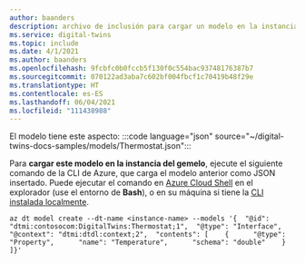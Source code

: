 ```yaml
---
author: baanders
description: archivo de inclusión para cargar un modelo en la instancia de Azure Digital Twins
ms.service: digital-twins
ms.topic: include
ms.date: 4/1/2021
ms.author: baanders
ms.openlocfilehash: 9fcbfc0b0fccb5f130f0c554bac93748176387b7
ms.sourcegitcommit: 070122ad3aba7c602bf004fbcf1c70419b48f29e
ms.translationtype: HT
ms.contentlocale: es-ES
ms.lasthandoff: 06/04/2021
ms.locfileid: "111438988"
---
```

El modelo tiene este aspecto:
:::code language="json" source="~/digital-twins-docs-samples/models/Thermostat.json":::

Para **cargar este modelo en la instancia del gemelo**, ejecute el siguiente comando de la CLI de Azure, que carga el modelo anterior como JSON insertado. Puede ejecutar el comando en [Azure Cloud Shell](../articles/cloud-shell/overview.md) en el explorador (use el entorno de **Bash**), o en su máquina si tiene la [CLI instalada localmente](/cli/azure/install-azure-cli).

```azurecli-interactive
az dt model create --dt-name <instance-name> --models '{  "@id": "dtmi:contosocom:DigitalTwins:Thermostat;1",  "@type": "Interface",  "@context": "dtmi:dtdl:context;2",  "contents": [    {      "@type": "Property",      "name": "Temperature",      "schema": "double"    }  ]}' 
```